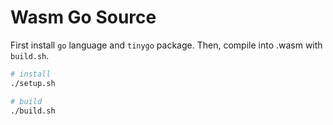 # Wasm Go Source

First install `go` language and `tinygo` package. Then, compile into .wasm with `build.sh`.  

```sh
# install
./setup.sh

# build
./build.sh
```
